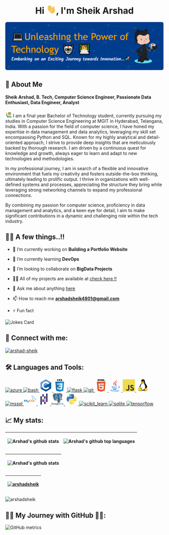 <h1 align="center">Hi <img src="hands.gif" height="30" />, I'm Sheik Arshad</h1>

<p align="center">
<img src="github-header-image.png" alt="Sheik Arshad"/>
</p>

## 🚀 About Me

#### **Sheik Arshad**, B. Tech, Computer Science Engineer, Passionate Data Enthusiast, Data Engineer, Analyst

<img src="https://github.com/ArshadSheik/ArshadSheik/blob/master/about-me-gif.gif" height="20px" /> I am a final year Bachelor of Technology student, currently pursuing my studies in Computer Science Engineering at MGIT in Hyderabad, Telangana, India. With a passion for the field of computer science, I have honed my expertise in data management and data analytics, leveraging my skill set encompassing Python and SQL. Known for my highly analytical and detail-oriented approach, I strive to provide deep insights that are meticulously backed by thorough research. I am driven by a continuous quest for knowledge and growth, always eager to learn and adapt to new technologies and methodologies.

In my professional journey, I am in search of a flexible and innovative environment that fuels my creativity and fosters outside-the-box thinking, ultimately leading to prolific output. I thrive in organizations with well-defined systems and processes, appreciating the structure they bring while leveraging strong networking channels to expand my professional connections.

By combining my passion for computer science, proficiency in data management and analytics, and a keen eye for detail, I aim to make significant contributions in a dynamic and challenging role within the tech industry.

## 👨‍💻 A few things..!!

- 🔭 I’m currently working on **Building a Portfolio Website**

- 🌱 I’m currently learning **DevOps**

- 👯 I’m looking to collaborate on **BigData Projects**

- 👨‍💻 All of my projects are available at [check here !!](https://github.com/ArshadSheik)

- 💬 Ask me about anything [here](https://github.com/ArshadSheik/ArshadSheik/issues)

- 📫 How to reach me **arshadsheik4801@gmail.com**

- ⚡ Fun fact

![Jokes Card](https://readme-jokes.vercel.app/api)

<h2 align="left">👋 Connect with me:</h2>
<p align="left">
<a href="https://linkedin.com/in/arshad-sheik" target="blank"><img align="center" src="https://raw.githubusercontent.com/codemaker2015/github-profile-readme-generator/master/src/images/icons/Social/linked-in-alt.svg" alt="arshad-sheik" height="30" width="40" /></a>
</p>

<h2 align="left">🛠️ Languages and Tools:</h2>
<p align="left"> <a href="https://azure.microsoft.com/en-in/" target="_blank" rel="noreferrer"> <img src="https://www.vectorlogo.zone/logos/microsoft_azure/microsoft_azure-icon.svg" alt="azure" width="40" height="40"/> </a> <a href="https://www.gnu.org/software/bash/" target="_blank" rel="noreferrer"> <img src="https://www.vectorlogo.zone/logos/gnu_bash/gnu_bash-icon.svg" alt="bash" width="40" height="40"/> </a> <a href="https://www.cprogramming.com/" target="_blank" rel="noreferrer"> <img src="https://raw.githubusercontent.com/devicons/devicon/master/icons/c/c-original.svg" alt="c" width="40" height="40"/> </a> <a href="https://www.w3schools.com/css/" target="_blank" rel="noreferrer"> <img src="https://raw.githubusercontent.com/devicons/devicon/master/icons/css3/css3-original-wordmark.svg" alt="css3" width="40" height="40"/> </a> <a href="https://flask.palletsprojects.com/" target="_blank" rel="noreferrer"> <img src="https://www.vectorlogo.zone/logos/pocoo_flask/pocoo_flask-icon.svg" alt="flask" width="40" height="40"/> </a> <a href="https://git-scm.com/" target="_blank" rel="noreferrer"> <img src="https://www.vectorlogo.zone/logos/git-scm/git-scm-icon.svg" alt="git" width="40" height="40"/> </a> <a href="https://www.w3.org/html/" target="_blank" rel="noreferrer"> <img src="https://raw.githubusercontent.com/devicons/devicon/master/icons/html5/html5-original-wordmark.svg" alt="html5" width="40" height="40"/> </a> <a href="https://www.java.com" target="_blank" rel="noreferrer"> <img src="https://raw.githubusercontent.com/devicons/devicon/master/icons/java/java-original.svg" alt="java" width="40" height="40"/> </a> <a href="https://developer.mozilla.org/en-US/docs/Web/JavaScript" target="_blank" rel="noreferrer"> <img src="https://raw.githubusercontent.com/devicons/devicon/master/icons/javascript/javascript-original.svg" alt="javascript" width="40" height="40"/> </a> <a href="https://www.linux.org/" target="_blank" rel="noreferrer"> <img src="https://raw.githubusercontent.com/devicons/devicon/master/icons/linux/linux-original.svg" alt="linux" width="40" height="40"/> </a> <a href="https://www.microsoft.com/en-us/sql-server" target="_blank" rel="noreferrer"> <img src="https://www.svgrepo.com/show/303229/microsoft-sql-server-logo.svg" alt="mssql" width="40" height="40"/> </a> <a href="https://www.mysql.com/" target="_blank" rel="noreferrer"> <img src="https://raw.githubusercontent.com/devicons/devicon/master/icons/mysql/mysql-original-wordmark.svg" alt="mysql" width="40" height="40"/> </a> <a href="https://pandas.pydata.org/" target="_blank" rel="noreferrer"> <img src="https://raw.githubusercontent.com/devicons/devicon/2ae2a900d2f041da66e950e4d48052658d850630/icons/pandas/pandas-original.svg" alt="pandas" width="40" height="40"/> </a> <a href="https://www.postgresql.org" target="_blank" rel="noreferrer"> <img src="https://raw.githubusercontent.com/devicons/devicon/master/icons/postgresql/postgresql-original-wordmark.svg" alt="postgresql" width="40" height="40"/> </a> <a href="https://www.python.org" target="_blank" rel="noreferrer"> <img src="https://raw.githubusercontent.com/devicons/devicon/master/icons/python/python-original.svg" alt="python" width="40" height="40"/> </a> <a href="https://scikit-learn.org/" target="_blank" rel="noreferrer"> <img src="https://upload.wikimedia.org/wikipedia/commons/0/05/Scikit_learn_logo_small.svg" alt="scikit_learn" width="40" height="40"/> </a> <a href="https://www.sqlite.org/" target="_blank" rel="noreferrer"> <img src="https://www.vectorlogo.zone/logos/sqlite/sqlite-icon.svg" alt="sqlite" width="40" height="40"/> </a> <a href="https://www.tensorflow.org" target="_blank" rel="noreferrer"> <img src="https://www.vectorlogo.zone/logos/tensorflow/tensorflow-icon.svg" alt="tensorflow" width="40" height="40"/> </a> </p>

<h2 align="left">📈 My stats:</h2>

| <p><img align="center" src="https://github-readme-stats.vercel.app/api?username=arshadsheik&show_icons=true&include_all_commits=true&theme=radical&hide_border=true" alt="Arshad's github stats" /></p> | <p><img align="center" src="https://github-readme-stats.vercel.app/api/top-langs?username=arshadsheik&layout=compact&theme=radical&hide_border=true" alt="Arshad's github top languages" /></p> |
| ------------- | ------------- |


| <p><img align="center" src="https://github-readme-streak-stats.herokuapp.com/?user=arshadsheik&show_icons=true&include_all_commits=true&theme=radical&hide_border=true" alt="Arshad's github stats" /></p> |
| ------------- |


| <p align="left"> <a href="https://github.com/ryo-ma/github-profile-trophy"><img src="https://github-profile-trophy.vercel.app/?username=arshadsheik&theme=radical" alt="arshadsheik" /></a> </p> |
| ------------- |


<p align="left"> <img src="https://komarev.com/ghpvc/?username=arshadsheik&label=Profile%20views&color=0e75b6&style=flat" alt="arshadsheik" height="26"/> </p>

<h2 align="left">🧍‍♂️ My Journey with GitHub 🚀🚀:</h2>

![GitHub metrics](https://metrics.lecoq.io/ArshadSheik)
